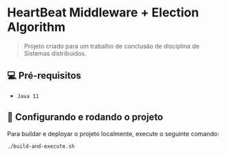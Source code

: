 # HeartBeat Middleware + Election Algorithm


> Projeto criado para um trabalho de conclusão de disciplina de Sistemas distribuidos.


## 💻 Pré-requisitos

* `Java 11`

## 🚀 Configurando e rodando o projeto

Para buildar e deployar o projeto localmente, execute o seguinte comando:

```
./build-and-execute.sh
